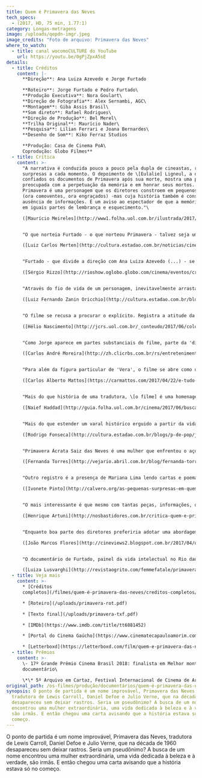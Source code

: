 ```yaml
---
title: Quem é Primavera das Neves
tech_specs:
  - (2017, HD, 75 min, 1.77:1)
category: Longas-metragens
image: /uploads/qepdn-imgr.jpeg
image_credits: "Foto de arquivo: Primavera das Neves"
where_to_watch:
  - title: canal wocomoCULTURE do YouTube
    url: https://youtu.be/0gPjZpxA5sE
details:
  - title: Créditos
    content: |-
      **Direção**: Ana Luiza Azevedo e Jorge Furtado

      **Roteiro**: Jorge Furtado e Pedro Furtado\
      **Produção Executiva**: Nora Goulart\
      **Direção de Fotografia**: Alex Sernambi, AGC\
      **Montagem**: Giba Assis Brasil\
      **Som direto**: Rafael Rodrigues\
      **Direção de Produção**: Bel Merel\
      **Trilha Original**: Maurício Nader\
      **Pesquisa**: Lilian Ferrari e Joana Bernardes\
      **Desenho de Som**: Kiko Ferraz Studios

      **Produção: Casa de Cinema PoA\
      Coprodução: Globo Filmes**
  - title: Crítica
    content: >-
      "A narrativa é conduzida pouco a pouco pela dupla de cineastas, revelando
      surpresas a cada momento. O depoimento de \[Eulalie] Ligneul, a quem foram
      confiados os documentos de Primavera após sua morte, mostra uma personagem
      preocupada com a perpetuação da memória e em honrar seus mortos. (...)
      Primavera é uma personagem que os diretores constroem em pequenos detalhes
      (ora comoventes, ora engraçados) -mas cuja história também é construída na
      ausência de informações. É um aviso ao espectador de que a memória é feita
      em iguais partes de lembrança e esquecimento."\

      ([Maurício Meireles](http://www1.folha.uol.com.br/ilustrada/2017/04/1877945-documentario-expressa-horror-e-encanto-do-seculo-20.shtml), Folha de S Paulo, 24/04/2017)


      "O que norteia Furtado - o que norteou Primavera - talvez seja uma frase de Sara/Glauce Rocha para Paulo Martins/Jardel Filho em Terra em Transe: (...) 'A política e a poesia são demais para uma só pessoa.' Primavera das Neves escolheu a poesia e a vantagem de trabalhar com o audiovisual, para Furtado, é que, no macro e no micro, na TV e no cinema, ele toca, por momentos, essa aspiração difícil, mas não impossível - a poesia e a política. Seu projeto, digno de Vianninha, talvez seja rasgar o coração do público com essas vidas tão distintas, mas que valem a pena. Todas. No caso de Primavera, ele produziu memória."\

      ([Luiz Carlos Merten](http://cultura.estadao.com.br/noticias/cinema,jorge-furtado-descobre-uma-vida-riquissima-em-quem-e-primavera-das-neves,70001841820), Estadão 15/06/2017)


      "Furtado - que divide a direção com Ana Luiza Azevedo (...) - se expõe no filme, com a ajuda e a cumplicidade da atriz Mariana Lima. Longe de ser mero exercício de egocentrismo, a transparência é plenamente justificada. Eduardo Coutinho dizia que um documentário consiste em um filme sobre uma equipe de filmagem que procura se aproximar de algo, e não em um filme sobre algo. Pois QUEM É PRIMAVERA DAS NEVES estrutura-se como um filme em torno da curiosidade e da busca de Furtado por informações sobre a personagem-título."\

      ([Sérgio Rizzo](http://rioshow.oglobo.globo.com/cinema/eventos/criticas-profissionais/quem-e-primavera-das-neves-18358.aspx), O Globo 14/06/2017)


      "Através do fio de vida de um personagem, inevitavelmente arrastam-se as contingências históricas da sua trajetória. Nesta, temos a curiosa mescla de uma vida inteligente, levada na delicadeza da literatura, da música, da amizade, da escrita poética, mas também enfrentando contingências políticas de ditaduras em dois países, exílios, mudanças bruscas e inesperadas de direção. A forma como o material é captado expressa a inteligência, a capacidade dos diretores em ir ao essencial. A maneira como é montada dá ao filme o tom de um thriller gentil envolvente. Não deixe de ver."\

      ([Luiz Fernando Zanin Oricchio](http://cultura.estadao.com.br/blogs/luiz-zanin/quem-e-primavera-das-neves/), Estadão, 24/04/2017)


      "O filme se recusa a procurar o explícito. Registra a atitude da amiga que se nega a entrar em detalhes sobre a decisão da personagem em não voltar para Portugal. A citação de La strada pode ser um indício, mas nada fica claro em tal terreno. Não é uma lacuna, e sim uma ênfase na complexidade. E, ao mesmo tempo, também, um apelo à imaginação do espectador. O mais interessante de tudo é a reconstituição da vida de uma mulher através dos sinais deixados pelo trabalho e por sua atuação como ser humano."\

      ([Hélio Nascimento](http://jcrs.uol.com.br/_conteudo/2017/06/colunas/cinema/568726-uma-vida.html), Jornal do Comércio, 23/06/2017)


      "Como Jorge aparece em partes substanciais do filme, parte da 'divisão de trabalho' entre ele e Ana Luiza foi que ela o dirigiria em cena. Jorge ouve os depoimentos sobre Primavera e depois reconstrói seus passos, no Brasil e em Portugal. Mais do que um filme sobre poesia e tradução, o que também é, Primavera das Neves é um filme que parte de um preceito caro a muitas das boas biografias, a de que os entrecruzamentos de algumas vidas são boa matéria-prima para reconstituir a história de um período."\

      ([Carlos André Moreira](http://zh.clicrbs.com.br/rs/entretenimento/cinema/noticia/2017/06/jorge-furtado-recupera-a-historia-da-tradutora-primavera-das-neves-em-documentario-9816296.html), Zero Hora, 14/06/2017)


      "Para além da figura particular de 'Vera', o filme se abre como uma doce reflexão sobre a tradução, as línguas, o exílio e a nacionalidade. Nada é exposto como tese, mas embutido naturalmente no ato de evocar uma vida através das suas entrelinhas. Nisso Furtado e Ana Luiza confirmam uma inteligência - e também um humor - já bem conhecidos de seus trabalhos anteriores. Os tantos encontros afetuosos que se dão em torno de Primavera das Neves fazem desse filme uma joia irretocável."\

      ([Carlos Alberto Mattos](https://carmattos.com/2017/04/22/e-tudo-verdade-quem-e-primavera-das-neves/), blog, 22/04/2017)


      "Mais do que história de uma tradutora, \[o filme] é uma homenagem à língua portuguesa. São as leituras de Mariana \[Lima] que nos conduzem a uma antiga questão da literatura: até que ponto a beleza de um texto depende do talento do tradutor? A dúvida não é exposta assim, explícita. Não se trata de um filme de tese. Pelo contrário. Como nos melhores trabalhos de Furtado, (...) QUEM É PRIMAVERA DAS NEVES dá aparência de ligeireza a uma trama de camadas diversas. Na obra dele, um cineasta da palavra, em geral mais afeito aos diálogos que às imagens, a leveza definitivamente não se confunde com a banalidade."\

      ([Naief Haddad](http://guia.folha.uol.com.br/cinema/2017/06/busca-por-tradutora-de-alice-no-pais-das-maravilhas-guia-documentario-leve.shtml), Folha de São Paulo, 16/06/2017)


      "Mais do que estender um varal histórico erguido a partir da vida de uma poeta e artesã da tradução que viveu entre o Brasil e um Portugal salazarista, vivendo de palavras, Furtado abre, com o cinzel de Ana Luiza e a leitura recitativa de Mariana, um debate sobre a dimensão estética da tradução não como ponte entre línguas, mas como um saber. Talvez seja o mais rico documentário sobre a prática literária desde José & Pilar (2010), de Miguel Gonçalves Mendes."\

      ([Rodrigo Fonseca](http://cultura.estadao.com.br/blogs/p-de-pop/jorge-furtado-cai-no-real-da-literatura-e-se-firma-como-um-mestre-dos-docs/), Estadão, 25/06/2017)


      "Primavera Ácrata Saiz das Neves é uma mulher que enfrentou o açoite e os insultos do mundo, a afronta do opressor, o desdém do orgulhoso, as pontadas do amor humilhado, as delongas da lei, a prepotência do mando e o achincalhe do século XX. (...) Teria permanecido anônima, não fosse a obstinação de arqueólogo de Furtado e Azevedo, que, intrigados com o nome da tradutora de Alice no País das Maravilhas, desencavaram sua preciosa história."\

      ([Fernanda Torres](http://vejario.abril.com.br/blog/fernanda-torres/discreta-primavera/), Veja Rio, 17/07/2017)


      "Outro registro é a presença de Mariana Lima lendo cartas e poemas de Primavera, trechos de traduções e por vezes conversando com Furtado. O tom delicado e perspicaz da leitura, aliado à fisionomia semelhante com a "biografada" provocam uma espécie de imersão íntima do espectador no filme. Um ponto a mais."\

      ([Ivonete Pinto](http://calvero.org/as-pequenas-surpresas-em-quem-e-primavera-das-neves/), Blog Calvero, 01/05/2017)


      "O mais interessante é que mesmo com tantas peças, informações, os poemas a relação com a arte em geral, juntas, conseguem estabelecer uma relação próxima pela sensibilidade, mas também cria algo de impenetrável. Parafraseando Roberto Carlos, sabemos de sua vida e do seu passado, de um tempo perdido e recuperado... mas quem é Primavera das Neves?"\

      ([Henrique Artuni](http://nosbastidores.com.br/critica-quem-e-primavera-das-neves/), blog Bastidores, 24/04/2017)


      "Enquanto boa parte dos diretores preferiria adotar uma abordagem didática e cronológica da vida de Primavera, Furtado e Azevedo tomam a coerente decisão de enxergá-la através das lentes (muitas vezes embaçadas) dos óculos daqueles que a conheceram em vida, construindo uma figura que é simultaneamente concreta e mítica, humana e romantizada."\

      ([João Marcos Flores](http://cineviews2.blogspot.com.br/2017/04/quem-e-primavera-das-neves.html), blog Cineviews, 24/04/2017)


      "O documentário de Furtado, painel da vida intelectual no Rio daquele período, que vai se revelando por meio da história singular de Primavera, não teria a mesma emoção sem a delicadeza e a generosidade da amiga Eulalie, que nunca a esqueceu. E sendo assim, o filme de Furtado não nos oferece apenas um perfil de uma mulher que viveu intensamente o seu tempo, sem se esquivar de atitudes e comportamentos considerados avançados para a época, mas também o da importância da amizade entre duas mulheres que possuíam uma enorme afinidade intelectual."\

      ([Luiza Lusvarghi](http://revistaogrito.com/femmefatale/primavera-eulalie-e-furtado-cronica-de-afetos-e-literatura/), Blog Femme Fatale, 15/06/2017)
  - title: Veja mais
    content: >-
      * [Créditos
      completos](/filmes/quem-é-primavera-das-neves/creditos-completos/)

      * [R﻿oteiro](/uploads/primavera-rot.pdf)

      * [T﻿exto final](/uploads/primavera-txf.pdf)

      * [I﻿MDb](https://www.imdb.com/title/tt6881452)

      * [P﻿ortal do Cinema Gaúcho](https://www.cinematecapauloamorim.com.br/portaldocinemagaucho/1109/quem-e-primavera-das-neves)

      * [L﻿etterboxd](https://letterboxd.com/film/quem-e-primavera-das-neves/)
  - title: Prêmios
    content: >-
      \- 17º Grande Prêmio Cinema Brasil 2018: finalista em Melhor montagem de
      documentário\

      \*\* 5º Arquivo em Cartaz, Festival Internacional de Cinema de Arquivo, Rio de Janeiro, 2019: Melhor longa-metragem, Melhor pesquisa..
original_path: /os-filmes/produção/documentários/quem-é-primavera-das-neves.html
synopsis: O ponto de partida é um nome improvável, Primavera das Neves,
  tradutora de Lewis Carroll, Daniel Defoe e Julio Verne, que na década de 1960
  desapareceu sem deixar rastros. Seria um pseudônimo? A busca de um nome
  encontrou uma mulher extraordinária, uma vida dedicada à beleza e à verdade,
  são irmãs. E então chegou uma carta avisando que a história estava só no
  começo.
---
```

O ponto de partida é um nome improvável, Primavera das Neves, tradutora de Lewis Carroll, Daniel Defoe e Julio Verne, que na década de 1960 desapareceu sem deixar rastros. Seria um pseudônimo? A busca de um nome encontrou uma mulher extraordinária, uma vida dedicada à beleza e à verdade, são irmãs. E então chegou uma carta avisando que a história estava só no começo.
